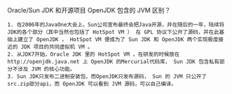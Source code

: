 Oracle/Sun JDK 和开源项目 OpenJDK 包含的 JVM 区别？

	1. 在2006年的JavaOne大会上，Sun公司宣布最终会把Java开源，并在随后的一年，陆续将JDK的各个部分（其中当然也包括了 HotSpot VM ） 在 GPL 协议下公开了源码，并在此基础上建立了 OpenJDK ， HotSpot VM 便成为了 Sun JDK 和 OpenJDK 两个实现极度接近的 JDK 项目的共同虚拟机 VM 。
	2. 从JDK7开始，Oracle JDK 里的 HotSpot VM ，在研发的时候放在 http://openjdk.java.net 上 OpenJDK 的Mercurial代码库， Sun JDK 包含私有部分不涉及 JVM 的核心功能。
	3. Sun JDK只发布二进制安装包，而OpenJDK只发布源码， Sun 的 JVM 只公开了src.zip部分api，而 OpenJDK 可以看到 JVM 源码，可以自己编译。